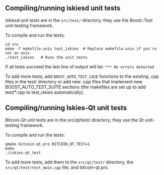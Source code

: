 Compiling/running iskiesd unit tests
------------------------------------

iskiesd unit tests are in the `src/test/` directory; they
use the Boost::Test unit-testing framework.

To compile and run the tests:

	cd src
	make -f makefile.unix test_iskies  # Replace makefile.unix if you're not on unix
	./test_iskies   # Runs the unit tests

If all tests succeed the last line of output will be:
`*** No errors detected`

To add more tests, add `BOOST_AUTO_TEST_CASE` functions to the existing
.cpp files in the test/ directory or add new .cpp files that
implement new BOOST_AUTO_TEST_SUITE sections (the makefiles are
set up to add test/*.cpp to test_iskies automatically).


Compiling/running Iskies-Qt unit tests
---------------------------------------

Bitcoin-Qt unit tests are in the src/qt/test/ directory; they
use the Qt unit-testing framework.

To compile and run the tests:

	qmake bitcoin-qt.pro BITCOIN_QT_TEST=1
	make
	./iskies-qt_test

To add more tests, add them to the `src/qt/test/` directory,
the `src/qt/test/test_main.cpp` file, and bitcoin-qt.pro.
